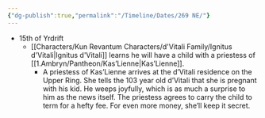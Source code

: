 ```yaml
---
{"dg-publish":true,"permalink":"/Timeline/Dates/269 NE/"}
---
```



- 15th of Yrdrift
	- [[Characters/Kun Revantum Characters/d'Vitali Family/Ignitus d'Vitali\|Ignitus d'Vitali]] learns he will have a child with a priestess of [[1.Ambryn/Pantheon/Kas’Lienne\|Kas’Lienne]].
		- A priestess of Kas’Lienne arrives at the d’Vitali residence on the Upper Ring. She tells the 103 year old d’Vitali that she is pregnant with his kid. He weeps joyfully, which is as much a surprise to him as the news itself. The priestess agrees to carry the child to term for a hefty fee. For even more money, she’ll keep it secret.